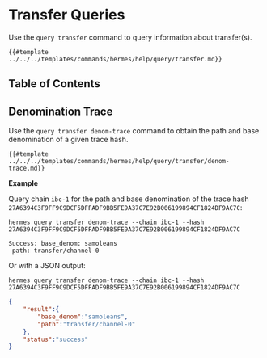 # Transfer Queries

Use the `query transfer` command to query information about transfer(s).

```shell
{{#template ../../../templates/commands/hermes/help/query/transfer.md}}
```

## Table of Contents

<!-- toc -->

## Denomination Trace

Use the `query transfer denom-trace` command to obtain the path and base denomination of a given trace hash.

```shell
{{#template ../../../templates/commands/hermes/help/query/transfer/denom-trace.md}}
```

__Example__

Query chain `ibc-1` for the path and base denomination of the trace hash `27A6394C3F9FF9C9DCF5DFFADF9BB5FE9A37C7E92B006199894CF1824DF9AC7C`:

```shell
hermes query transfer denom-trace --chain ibc-1 --hash 27A6394C3F9FF9C9DCF5DFFADF9BB5FE9A37C7E92B006199894CF1824DF9AC7C
```

```shell
Success: base_denom: samoleans
 path: transfer/channel-0
```

Or with a JSON output:

```shell
hermes query transfer denom-trace --chain ibc-1 --hash 27A6394C3F9FF9C9DCF5DFFADF9BB5FE9A37C7E92B006199894CF1824DF9AC7C
```

```json
{
    "result":{
        "base_denom":"samoleans",
        "path":"transfer/channel-0"
    },
    "status":"success"
}
```